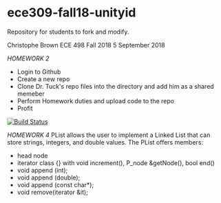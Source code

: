 # ece309-fall18-unityid
Repository for students to fork and modify.


Christophe Brown
ECE 498 Fall 2018
5 September 2018


*HOMEWORK 2*
* Login to Github
* Create a new repo
* Clone Dr. Tuck's repo files into the directory and add him as a shared memeber
* Perform Homework duties and upload code to the repo
* Profit 

[![Build Status](https://travis-ci.org/jamesmtuck/ece309-fall18-unityid.svg?branch=master)](https://travis-ci.org/CBreezyNCSU/ece309-fall18-cjbrown8)


*HOMEWORK 4*
PList allows the user to implement a Linked List that can store strings, integers, and double values. 
The PList offers members:
 * head node
* iterator class {} with void increment(), P_node &getNode(), bool end()
* void append (int);
* void append (double);
* void append (const char*);
* void remove(iterator &it);
